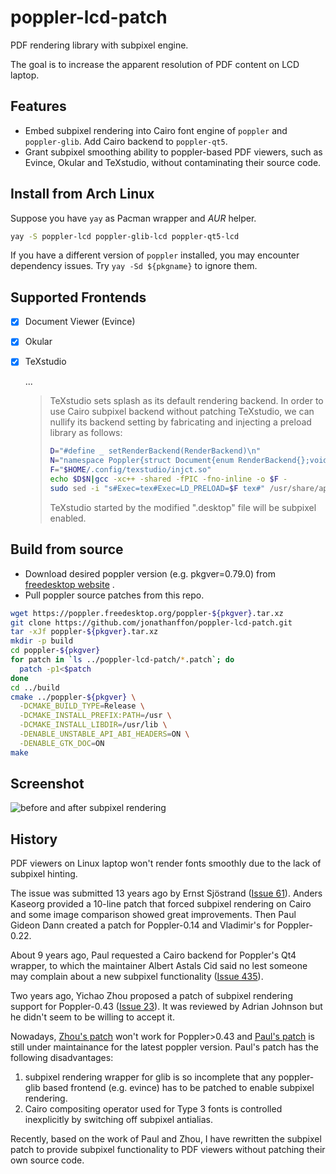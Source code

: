 # poppler-lcd-patch

PDF rendering library with subpixel engine.

The goal is to increase the apparent resolution of PDF content on LCD laptop.

## Features
- Embed subpixel rendering into Cairo font engine of `poppler` and `poppler-glib`. Add Cairo backend to `poppler-qt5`.
- Grant subpixel smoothing ability to poppler-based PDF viewers, such as Evince, Okular and TeXstudio, without contaminating their source code.

## Install from Arch Linux

Suppose you have `yay` as Pacman wrapper and *AUR* helper.

``` bash
yay -S poppler-lcd poppler-glib-lcd poppler-qt5-lcd
```
If you have a different version of `poppler` installed, you may encounter dependency issues. Try `yay -Sd ${pkgname}` to ignore them.

## Supported Frontends
- [x] Document Viewer (Evince)

- [x] Okular

- [x] TeXstudio

  ...

  > TeXstudio sets splash as its default rendering backend. In order to use Cairo subpixel backend without patching TeXstudio, we can nullify its backend setting by fabricating and injecting a preload library as follows:
  >
  > ``` bash
  > D="#define _ setRenderBackend(RenderBackend)\n"
  > N="namespace Poppler{struct Document{enum RenderBackend{};void _;};void Document::_{}}"
  > F="$HOME/.config/texstudio/injct.so"
  > echo $D$N|gcc -xc++ -shared -fPIC -fno-inline -o $F -
  > sudo sed -i "s#Exec=tex#Exec=LD_PRELOAD=$F tex#" /usr/share/applications/texstudio.desktop
  > ```
  > TeXstudio started by the modified ".desktop" file will be subpixel enabled.
  > 

## Build from source
- Download desired poppler version (e.g. pkgver=0.79.0) from [freedesktop website](https://poppler.freedesktop.org/) .
- Pull poppler source patches from this repo.
``` bash
wget https://poppler.freedesktop.org/poppler-${pkgver}.tar.xz
git clone https://github.com/jonathanffon/poppler-lcd-patch.git
tar -xJf poppler-${pkgver}.tar.xz
mkdir -p build
cd poppler-${pkgver}
for patch in `ls ../poppler-lcd-patch/*.patch`; do
  patch -p1<$patch
done
cd ../build
cmake ../poppler-${pkgver} \
  -DCMAKE_BUILD_TYPE=Release \
  -DCMAKE_INSTALL_PREFIX:PATH=/usr \
  -DCMAKE_INSTALL_LIBDIR=/usr/lib \
  -DENABLE_UNSTABLE_API_ABI_HEADERS=ON \
  -DENABLE_GTK_DOC=ON
make
```

## Screenshot
![before and after subpixel rendering](https://github.com/jonathanffon/poppler-lcd-patch/blob/master/img/compare.png)

## History

PDF viewers on Linux laptop won't render fonts smoothly due to the lack of subpixel hinting.

The issue was submitted 13 years ago by Ernst Sjöstrand ([Issue 61](https://gitlab.freedesktop.org/poppler/poppler/issues/61)). Anders Kaseorg provided a 10-line patch that forced subpixel rendering on Cairo and some image comparison showed great improvements. Then Paul Gideon Dann created a patch for Poppler-0.14 and Vladimir's for Poppler-0.22.

About 9 years ago, Paul requested a Cairo backend for Poppler's Qt4 wrapper, to which the maintainer Albert Astals Cid said no lest someone may complain about a new subpixel functionality ([Issue 435](https://gitlab.freedesktop.org/poppler/poppler/issues/435)).

Two years ago, Yichao Zhou proposed a patch of subpixel rendering support for Poppler-0.43 ([Issue 23](https://gitlab.freedesktop.org/poppler/poppler/issues/23)). It was reviewed by Adrian Johnson but he didn't seem to be willing to accept it.

Nowadays, [Zhou's patch](https://github.com/zhou13/poppler-subpixel) won't work for Poppler>0.43 and [Paul's patch](https://github.com/giddie/poppler-cairo-backend) is still under maintainance for the latest poppler version. Paul's patch has the following disadvantages:

1. subpixel rendering wrapper for glib is so incomplete that any poppler-glib based frontend (e.g. evince) has to be patched to enable subpixel rendering.
2. Cairo compositing operator used for Type 3 fonts is controlled inexplicitly by switching off subpixel antialias.

Recently, based on the work of Paul and Zhou, I have rewritten the subpixel patch to provide subpixel functionality to PDF viewers without patching their own source code.
